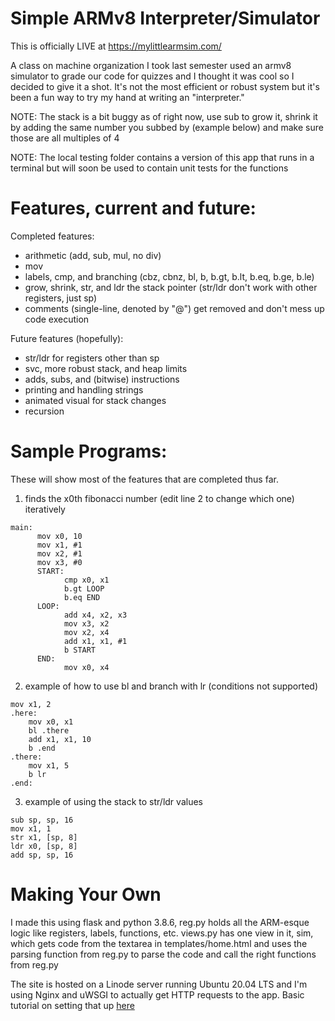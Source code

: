 # Simple ARMv8 Interpreter/Simulator

This is officially LIVE at https://mylittlearmsim.com/

A class on machine organization I took last semester used an armv8 simulator to grade our code for quizzes
and I thought it was cool so I decided to give it a shot. It's not the most efficient or robust system but
it's been a fun way to try my hand at writing an "interpreter."

NOTE: The stack is a bit buggy as of right now, use sub to grow it, shrink it by adding
      the same number you subbed by (example below) and make sure those are all multiples of 4

NOTE: The local testing folder contains a version of this app that runs in a terminal but will
      soon be used to contain unit tests for the functions

# Features, current and future:

Completed features:
  - arithmetic (add, sub, mul, no div)
  - mov
  - labels, cmp, and branching (cbz, cbnz, bl, b, b.gt, b.lt, b.eq, b.ge, b.le)
  - grow, shrink, str, and ldr the stack pointer (str/ldr don't work with other registers, just sp)
  - comments (single-line, denoted by "@") get removed and don't mess up code execution

Future features (hopefully):
  - str/ldr for registers other than sp
  - svc, more robust stack, and heap limits
  - adds, subs, and (bitwise) instructions
  - printing and handling strings
  - animated visual for stack changes
  - recursion

# Sample Programs:
These will show most of the features that are completed thus far.

1) finds the x0th fibonacci number (edit line 2 to change which one) iteratively
```assembly
main:
      mov x0, 10
      mov x1, #1
      mov x2, #1
      mov x3, #0
      START:
            cmp x0, x1
            b.gt LOOP
            b.eq END
      LOOP:
            add x4, x2, x3
            mov x3, x2
            mov x2, x4
            add x1, x1, #1
            b START
      END:
            mov x0, x4
 ```
2) example of how to use bl and branch with lr (conditions not supported)
```assembly
mov x1, 2
.here:
    mov x0, x1
    bl .there
    add x1, x1, 10
    b .end
.there:
    mov x1, 5
    b lr
.end:
```
3) example of using the stack to str/ldr values
```assembly
sub sp, sp, 16
mov x1, 1
str x1, [sp, 8]
ldr x0, [sp, 8]
add sp, sp, 16
```

# Making Your Own
I made this using flask and python 3.8.6, reg.py holds all the ARM-esque logic like registers, labels, functions, etc.
views.py has one view in it, sim, which gets code from the textarea in templates/home.html and uses
the parsing function from reg.py to parse the code and call the right functions from reg.py

The site is hosted on a Linode server running Ubuntu 20.04 LTS and I'm using Nginx and uWSGI to actually
get HTTP requests to the app. Basic tutorial on setting that up [here](https://www.digitalocean.com/community/tutorials/how-to-serve-flask-applications-with-uswgi-and-nginx-on-ubuntu-18-04)
